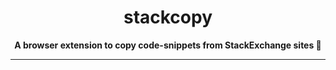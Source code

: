 <h1 align="center">stackcopy</h1>

<div align="center">
  <strong>A browser extension to copy code-snippets from StackExchange sites 🔖</strong>
</div>

_______________________________________________________

